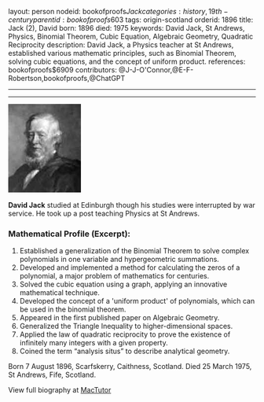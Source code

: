 layout: person
nodeid: bookofproofs$Jack
categories: history,19th-century
parentid: bookofproofs$603
tags: origin-scotland
orderid: 1896
title: Jack (2), David
born: 1896
died: 1975
keywords: David Jack, St Andrews, Physics, Binomial Theorem, Cubic Equation, Algebraic Geometry, Quadratic Reciprocity
description: David Jack, a Physics teacher at St Andrews, established various mathematic principles, such as Binomial Theorem, solving cubic equations, and the concept of uniform product.
references: bookofproofs$6909
contributors: @J-J-O'Connor,@E-F-Robertson,bookofproofs,@ChatGPT

---



---

![Jack.jpg](https://github.com/bookofproofs/bookofproofs.github.io/blob/main/_sources/_assets/images/portraits/Jack.jpg?raw=true)

**David Jack** studied at Edinburgh though his studies were interrupted by war service. He took up a post teaching Physics at St Andrews.

### Mathematical Profile (Excerpt):
1. Established a generalization of the Binomial Theorem to solve complex polynomials in one variable and hypergeometric summations. 
2. Developed and implemented a method for calculating the zeros of a polynomial, a major problem of mathematics for centuries. 
3. Solved the cubic equation using a graph, applying an innovative mathematical technique. 
4. Developed the concept of a 'uniform product' of polynomials, which can be used in the binomial theorem. 
5. Appeared in the first published paper on Algebraic Geometry. 
6. Generalized the Triangle Inequality to higher-dimensional spaces. 
7. Applied the law of quadratic reciprocity to prove the existence of infinitely many integers with a given property. 
8. Coined the term “analysis situs” to describe analytical geometry.

Born 7 August 1896, Scarfskerry, Caithness, Scotland. Died 25 March 1975, St Andrews, Fife, Scotland.

View full biography at [MacTutor](https://mathshistory.st-andrews.ac.uk/Biographies/Jack/)
